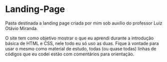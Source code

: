 # Landing-Page
Pasta destinada a landing page criada por mim sob auxílio do professor Luiz Otávio Miranda. 

O site tem como objetivo mostrar o que eu aprendi durante a introdução básica de HTML e CSS, nele todo eu só uso as duas.
Fique à vontade para usar o mesmo como material de estudo, todas (ou quase todas) linhas de códigos que eu codei estão com comentários para orientação.
